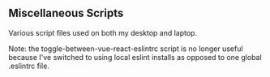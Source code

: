 ## Miscellaneous Scripts
Various script files used on both my desktop and laptop.

Note: the toggle-between-vue-react-eslintrc script is no longer useful because I've switched to using local eslint
installs as opposed to one global .eslintrc file.
